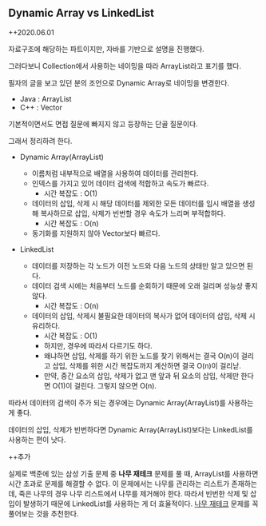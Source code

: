 ## Dynamic Array vs LinkedList

++2020.06.01

자료구조에 해당하는 파트이지만, 자바를 기반으로 설명을 진행했다. 

그러다보니 Collection에서 사용하는 네이밍을 따라 ArrayList라고 표기를 했다. 

필자의 글을 보고 있던 분의 조언으로 Dynamic Array로 네이밍을 변경한다.

- Java : ArrayList
- C++ : Vector

기본적이면서도 면접 질문에 빠지지 않고 등장하는 단골 질문이다. 

그래서 정리하려 한다.


- Dynamic Array(ArrayList)
  - 이름처럼 내부적으로 배열을 사용하여 데이터를 관리한다.
  - 인덱스를 가지고 있어 데이터 검색에 적합하고 속도가 빠르다.
    - 시간 복잡도 : O(1)
  - 데이터의 삽입, 삭제 시 해당 데이터를 제외한 모든 데이터를 임시 배열을 생성해 복사하므로 삽입, 삭제가 빈번할 경우 속도가 느리며 부적합하다.
    - 시간 복잡도 : O(n)
  - 동기화를 지원하지 않아 Vector보다 빠르다. 



- LinkedList
  - 데이터를 저장하는 각 노드가 이전 노드와 다음 노드의 상태만 알고 있으면 된다.
  - 데이터 검색 시에는 처음부터 노드를 순회하기 때문에 오래 걸리며 성능상 좋지 않다. 
    - 시간 복잡도 : O(n)
  - 데이터의 삽입, 삭제시 불필요한 데이터의 복사가 없어 데이터의 삽입, 삭제 시 유리하다.
    - 시간 복잡도 : O(1)
    - 하지만, 경우에 따라서 다르기도 하다.
    - 왜냐하면 삽입, 삭제를 하기 위한 노드를 찾기 위해서는 결국 O(n)이 걸리고 삽입, 삭제를 위한 시간 복잡도까지 계산하면 결국 O(n)이 걸리낟.
    - 만약, 중간 요소의 삽입, 삭제가 없고 맨 앞과 뒤 요소의 삽입, 삭제만 한다면 O(1)이 걸린다. 그렇지 않으면 O(n).



따라서 데이터의 검색이 주가 되는 경우에는 Dynamic Array(ArrayList)를 사용하는 게 좋다. 

데이터의 삽입, 삭제가 빈번하다면 Dynamic Array(ArrayList)보다는 LinkedList를 사용하는 편이 낫다.

++추가

실제로 백준에 있는 삼성 기출 문제 중 **나무 재테크** 문제를 풀 때, ArrayList를 사용하면 시간 초과로 문제를 해결할 수 없다. 이 문제에서는 나무를 관리하는 리스트가 존재하는데, 죽은 나무의 경우 나무 리스트에서 나무를 제거해야 한다. 따라서 빈번한 삭제 및 삽입이 발생하기 때문에 LinkedList를 사용하는 게 더 효율적이다. 
[나무 재테크](https://www.acmicpc.net/problem/16235) 문제를 꼭 풀어보는 것을 추천한다.



